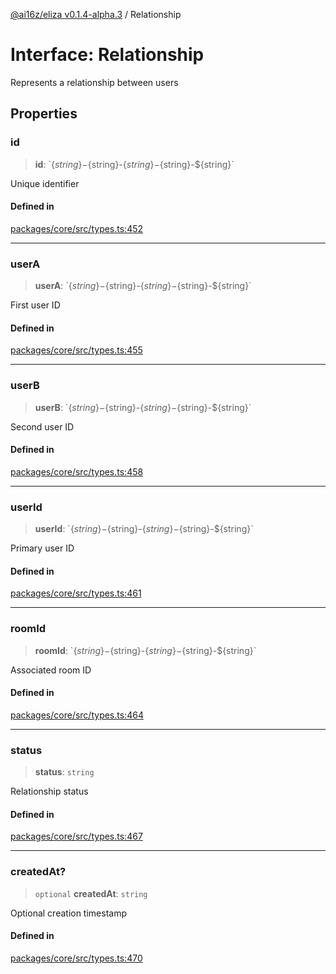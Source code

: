 [@ai16z/eliza v0.1.4-alpha.3](../index.md) / Relationship

# Interface: Relationship

Represents a relationship between users

## Properties

### id

> **id**: \`$\{string\}-$\{string\}-$\{string\}-$\{string\}-$\{string\}\`

Unique identifier

#### Defined in

[packages/core/src/types.ts:452](https://github.com/ai16z/eliza/blob/main/packages/core/src/types.ts#L452)

***

### userA

> **userA**: \`$\{string\}-$\{string\}-$\{string\}-$\{string\}-$\{string\}\`

First user ID

#### Defined in

[packages/core/src/types.ts:455](https://github.com/ai16z/eliza/blob/main/packages/core/src/types.ts#L455)

***

### userB

> **userB**: \`$\{string\}-$\{string\}-$\{string\}-$\{string\}-$\{string\}\`

Second user ID

#### Defined in

[packages/core/src/types.ts:458](https://github.com/ai16z/eliza/blob/main/packages/core/src/types.ts#L458)

***

### userId

> **userId**: \`$\{string\}-$\{string\}-$\{string\}-$\{string\}-$\{string\}\`

Primary user ID

#### Defined in

[packages/core/src/types.ts:461](https://github.com/ai16z/eliza/blob/main/packages/core/src/types.ts#L461)

***

### roomId

> **roomId**: \`$\{string\}-$\{string\}-$\{string\}-$\{string\}-$\{string\}\`

Associated room ID

#### Defined in

[packages/core/src/types.ts:464](https://github.com/ai16z/eliza/blob/main/packages/core/src/types.ts#L464)

***

### status

> **status**: `string`

Relationship status

#### Defined in

[packages/core/src/types.ts:467](https://github.com/ai16z/eliza/blob/main/packages/core/src/types.ts#L467)

***

### createdAt?

> `optional` **createdAt**: `string`

Optional creation timestamp

#### Defined in

[packages/core/src/types.ts:470](https://github.com/ai16z/eliza/blob/main/packages/core/src/types.ts#L470)
